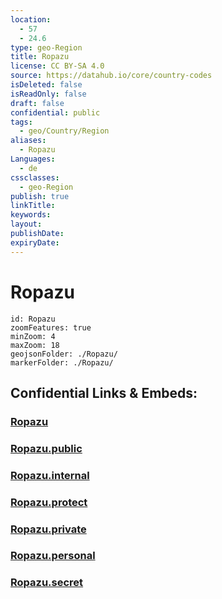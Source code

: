 ```yaml
---
location:
  - 57
  - 24.6
type: geo-Region
title: Ropazu
license: CC BY-SA 4.0
source: https://datahub.io/core/country-codes
isDeleted: false
isReadOnly: false
draft: false
confidential: public
tags:
  - geo/Country/Region
aliases:
  - Ropazu
Languages:
  - de
cssclasses:
  - geo-Region
publish: true
linkTitle:
keywords:
layout:
publishDate:
expiryDate:
---
```


# Ropazu

```leaflet
id: Ropazu
zoomFeatures: true 
minZoom: 4 
maxZoom: 18
geojsonFolder: ./Ropazu/
markerFolder: ./Ropazu/
```


## Confidential Links & Embeds: 

### [Ropazu](/_Standards/Earth/Continent/Europe/Europe~North/Latvia/Counties/Ropazu.md) 

### [Ropazu.public](/_public/Earth/Continent/Europe/Europe~North/Latvia/Counties/Ropazu.public.md) 

### [Ropazu.internal](/_internal/Earth/Continent/Europe/Europe~North/Latvia/Counties/Ropazu.internal.md) 

### [Ropazu.protect](/_protect/Earth/Continent/Europe/Europe~North/Latvia/Counties/Ropazu.protect.md) 

### [Ropazu.private](/_private/Earth/Continent/Europe/Europe~North/Latvia/Counties/Ropazu.private.md) 

### [Ropazu.personal](/_personal/Earth/Continent/Europe/Europe~North/Latvia/Counties/Ropazu.personal.md) 

### [Ropazu.secret](/_secret/Earth/Continent/Europe/Europe~North/Latvia/Counties/Ropazu.secret.md)

